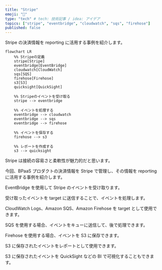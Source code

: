 ```yaml
---
title: "Stripe"
emoji: "📃"
type: "tech" # tech: 技術記事 / idea: アイデア
topics: ["stripe", "eventbridge", "cloudwatch", "sqs", "firehose"]
published: false
---
```


Stripe の決済情報を reporting に活用する事例を紹介します。

```mermaid
flowchart LR
    %% Stripeの定義
    stripe[Stripe]
    eventbridge[EventBridge]
    cloudwatch[CloudWatch]
    sqs[SQS]
    firehose[Firehose]
    s3[S3]
    quicksight[QuickSight]
    
    %% Stripeのイベントを受け取る
    stripe --> eventbridge
    
    %% イベントを処理する
    eventbridge --> cloudwatch
    eventbridge --> sqs
    eventbridge --> firehose
    
    %% イベントを保存する
    firehose --> s3
    
    %% レポートを作成する
    s3 --> quicksight
```

Stripe は接続の容易さと柔軟性が魅力的だと思います。

今回、BPaaS プロダクトの決済情報を Stripe で管理し、その情報を reporting に活用する事例を紹介します。

EventBridge を使用して Stripe のイベントを受け取ります。

受け取ったイベントを target に送信することで、イベントを処理します。

CloudWatch Logs、Amazon SQS、Amazon Firehose を target として使用できます。

SQS を使用する場合、イベントをキューに送信して、後で処理できます。

Firehose を使用する場合、イベントを S3 に保存できます。

S3 に保存されたイベントをレポートとして使用できます。

S3 に保存されたイベントを QuickSight などの BI で可視化することもできます。
